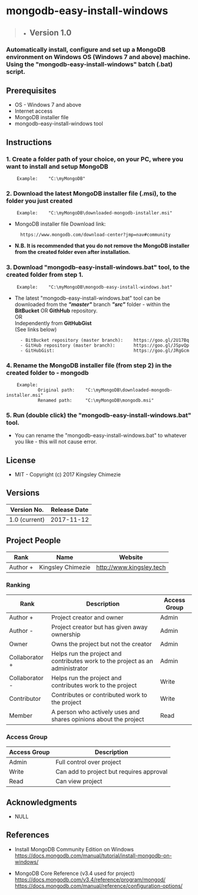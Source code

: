# mongodb-easy-install-windows #

> * ## Version 1.0 ##

### Automatically install, configure and set up a MongoDB environment on Windows OS (Windows 7 and above) machine. Using the "mongodb-easy-install-windows" batch (.bat) script. ##



## __Prerequisites__ ##
* OS - Windows 7 and above
* Internet access
* MongoDB installer file
* mongodb-easy-install-windows tool



## __Instructions__ ##
### 1. Create a folder path of your choice, on your PC, where you want to install and setup MongoDB ###

        Example:    "C:\myMongoDB"


### 2. Download the latest MongoDB installer file (.msi), to the folder you just created ###

        Example:    "C:\myMongoDB\downloaded-mongodb-installer.msi"
    
* MongoDB installer file Download link: 
            
        https://www.mongodb.com/download-center?jmp=nav#community   

* __N.B. It is recommended that you do not remove the MongoDB installer from the created folder even after installation.__

   
### 3. Download "mongodb-easy-install-windows.bat" tool, to the created folder from step 1.   

        Example:    "C:\myMongoDB\mongodb-easy-install-windows.bat"

* The latest "mongodb-easy-install-windows.bat" tool can be downloaded from the ___"master"___ branch ___"src"___ folder - within the __BitBucket__ OR __GithHub__ repository.   
OR   
Independently from __GitHubGist__  
(See links below) 
    
        - BitBucket repository (master branch):    https://goo.gl/2U17Bq  
        - GitHub repository (master branch):       https://goo.gl/JSpvQp  
        - GitHubGist:                              https://goo.gl/JRgGcm


### 4. Rename the MongoDB installer file (from step 2) in the created folder to - __mongodb__ ###

        Example:
                Original path:    "C:\myMongoDB\downloaded-mongodb-installer.msi"
                Renamed path:     "C:\myMongoDB\mongodb.msi"


### 5. Run (double click) the "mongodb-easy-install-windows.bat" tool.
* You can rename the "mongodb-easy-install-windows.bat" to whatever you like - this will not cause error.



## __License__ ##
* MIT - Copyright (c) 2017 Kingsley Chimezie



## __Versions__ ##
| Version No.   	| Release Date 	|
|---------------	|--------------	|
| 1.0 (current) 	| 2017-11-12   	|



## __Project People__ ##
| Rank              	| Name                	| Website                  	|
|-------------------	|-------------------	|--------------------------	|
| Author +        	| Kingsley Chimezie 	| http://www.kingsley.tech 	|



### __Ranking__ ###
| Rank           	| Description                                                                   	| Access Group              	|
|----------------	|-------------------------------------------------------------------------------	|---------------------------	|
| Author +       	| Project creator and owner                                                     	| Admin                     	|
| Author -       	| Project creator but has given away ownership                                  	| Admin                     	|
| Owner          	| Owns the project but not the creator                                          	| Admin                     	|
| Collaborator + 	| Helps run the project and contributes work to the project as an administrator 	| Admin                     	|
| Collaborator - 	| Helps run the project and contributes work to the project                     	| Write                     	|
| Contributor    	| Contributes or contributed work to the project                                	| Write                  	|
| Member         	| A person who actively uses and shares opinions about the project              	| Read                      	|



### __Access Group__ ###
| Access Group | Description                              |
|--------------|------------------------------------------|
| Admin        | Full control over project                |
| Write        | Can add to project but requires approval |
| Read         | Can view project                         |



## __Acknowledgments__ ##
* NULL



## __References__ ##
* Install MongoDB Community Edition on Windows   
https://docs.mongodb.com/manual/tutorial/install-mongodb-on-windows/

* MongoDB Core Reference (v3.4 used for project)  
https://docs.mongodb.com/v3.4/reference/program/mongod/
https://docs.mongodb.com/manual/reference/configuration-options/